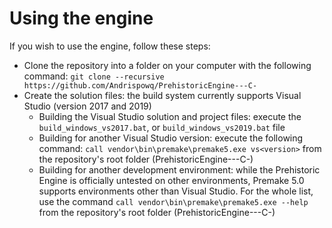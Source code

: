# Using the engine

If you wish to use the engine, follow these steps:
- Clone the repository into a folder on your computer with the following command: `git clone --recursive https://github.com/Andrispowq/PrehistoricEngine---C-`
- Create the solution files: the build system currently supports Visual Studio (version 2017 and 2019)
  - Building the Visual Studio solution and project files: execute the `build_windows_vs2017.bat`, or `build_windows_vs2019.bat` file
  - Building for another Visual Studio version: execute the following command: `call vendor\bin\premake\premake5.exe vs<version>` from the repository's root folder (PrehistoricEngine---C-)
  - Building for another development environment: while the Prehistoric Engine is officially untested on other environments, Premake 5.0 supports environments other than Visual Studio. For the whole list, use the command `call vendor\bin\premake\premake5.exe --help` from the repository's root folder (PrehistoricEngine---C-)
